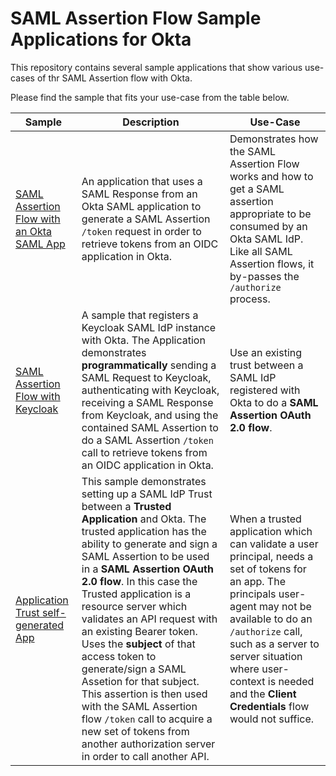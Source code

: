# SAML Assertion Flow Sample Applications for Okta

This repository contains several sample applications that show various use-cases of thr SAML Assertion flow with Okta.

Please find the sample that fits your use-case from the table below.

| Sample | Description | Use-Case |
|--------|-------------|----------|
| [SAML Assertion Flow with an Okta SAML App](/saml-assertion-flow-with-okta) | An application that uses a SAML Response from an Okta SAML application to generate a SAML Assertion `/token` request in order to retrieve tokens from an OIDC application in Okta. | Demonstrates how the SAML Assertion Flow works and how to get a SAML assertion appropriate to be consumed by an Okta SAML IdP. Like all SAML Assertion flows, it by-passes the `/authorize` process. |
| [SAML Assertion Flow with Keycloak](/saml-assertion-flow-keycloak) | A sample that registers a Keycloak SAML IdP instance with Okta. The Application demonstrates **programmatically** sending a SAML Request to Keycloak, authenticating with Keycloak, receiving a SAML Response from Keycloak, and using the contained SAML Assertion to do a SAML Assertion `/token` call to retrieve tokens from an OIDC application in Okta. | Use an existing trust between a SAML IdP registered with Okta to do a **SAML Assertion OAuth 2.0 flow**. |
| [Application Trust self-generated App](/self-generated/saml-assertion-flow-self-generated) | This sample demonstrates setting up a SAML IdP Trust between a **Trusted Application** and Okta. The trusted application has the ability to generate and sign a SAML Assertion to be used in a **SAML Assertion OAuth 2.0 flow**. In this case the Trusted application is a resource server which validates an API request with an existing Bearer token. Uses the **subject** of that access token to generate/sign a SAML Assetion for that subject. This assertion is then used with the SAML Assertion flow `/token` call to acquire a new set of tokens from another authorization server in order to call another API. | When a trusted application which can validate a user principal, needs a set of tokens for an app. The principals user-agent may not be available to do an `/authorize` call, such as a server to server situation where user-context is needed and the **Client Credentials** flow would not suffice. |
